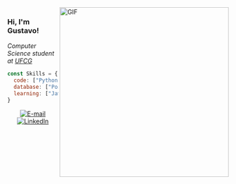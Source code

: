 <img align='right' alt='GIF' src='https://i.pinimg.com/originals/2b/cc/90/2bcc903971681f880dd16b8328a7aa09.gif' width='385' />


### Hi, I'm Gustavo!

<p>
  <em>Computer Science student at <a href="https://portal.ufcg.edu.br/">UFCG</a></em>
</p>

```Javascript
const Skills = {
  code: ["Python", "Java", "JavaScript", "HTML", "CSS"],
  database: ["PostgreSQL"],
  learning: ["JavaScript"]
}
```

<div align='center'>
  <a href='mailto:gustavo.gambarra@ccc.ufcg.edu.br'>
      <img alt='E-mail' src='https://img.shields.io/badge/email-424B54.svg?&style=for-the-badge&logo=Gmail&logoColor=FFFFFF&color=424B54' title='E-mail'>
    </a>
  <a href='https://www.linkedin.com/in/gustavo-gambarra-515799212/'>
      <img alt='LinkedIn' src='https://img.shields.io/badge/LinkedIn-424B54.svg?&style=for-the-badge&logo=LinkedIn&logoColor=FFFFFF&color=424B54'  title='LinkedIn'>
    </a>
  </div>
    
<!--
**gustavogambarra/gustavogambarra** is a ✨ _special_ ✨ repository because its `README.md` (this file) appears on your GitHub profile.

Here are some ideas to get you started:

- 🔭 I’m currently working on ...
- 🌱 I’m currently learning ...
- 👯 I’m looking to collaborate on ...
- 🤔 I’m looking for help with ...
- 💬 Ask me about ...
- 📫 How to reach me: ...
- 😄 Pronouns: ...
- ⚡ Fun fact: ...
-->
